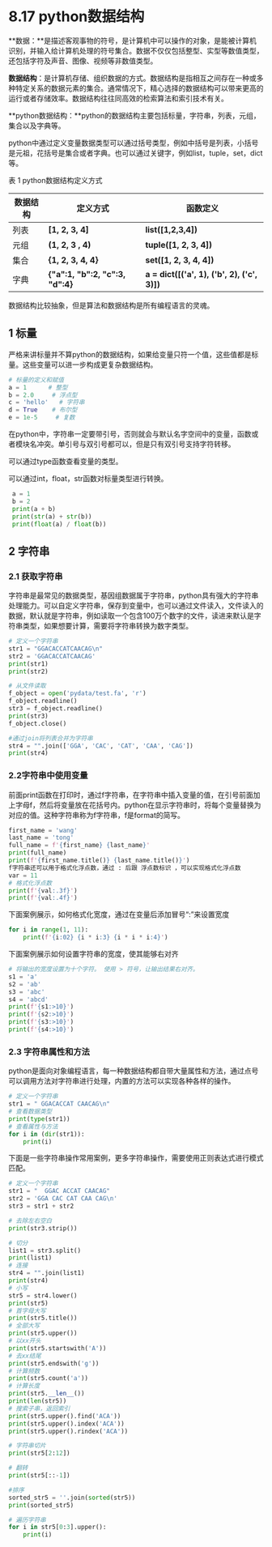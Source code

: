 # 8.17 python数据结构

**数据：**是描述客观事物的符号，是计算机中可以操作的对象，是能被计算机识别，并输入给计算机处理的符号集合。数据不仅仅包括整型、实型等数值类型，还包括字符及声音、图像、视频等非数值类型。

**数据结构**：是计算机存储、组织数据的方式。数据结构是指相互之间存在一种或多种特定关系的数据元素的集合。通常情况下，精心选择的数据结构可以带来更高的运行或者存储效率。数据结构往往同高效的检索算法和索引技术有关。

**python数据结构：**python的数据结构主要包括标量，字符串，列表，元组，集合以及字典等。

python中通过定义变量数据类型可以通过括号类型，例如中括号是列表，小括号是元祖，花括号是集合或者字典。也可以通过关键字，例如list，tuple，set，dict等。

 

表 1 python数据结构定义方式

| 数据结构 | 定义方式                          | 函数定义                                      |
| -------- | --------------------------------- | --------------------------------------------- |
| 列表     | **[1,  2,  3,   4]**              | **list([1,2,3,4])**                           |
| 元组     | **(1,   2, 3 , 4)**               | **tuple([1, 2, 3,   4])**                     |
| 集合     | **{1,  2,  3,   4,  4}**          | **set([1, 2, 3, 4, 4])**                      |
| 字典     | **{"a":1, "b":2,  "c":3, "d":4}** | **a = dict([('a', 1), ('b', 2), ('c',  3)])** |

数据结构比较抽象，但是算法和数据结构是所有编程语言的灵魂。

## 1 标量

严格来讲标量并不算python的数据结构，如果给变量只符一个值，这些值都是标量。这些变量可以进一步构成更复杂数据结构。

```python
# 标量的定义和赋值
a = 1      # 整型
b = 2.0     # 浮点型
c = 'hello'   # 字符串
d = True    # 布尔型
e = 1e-5     # 复数
```

 

在python中，字符串一定要带引号，否则就会与默认名字空间中的变量，函数或者模块名冲突。单引号与双引号都可以，但是只有双引号支持字符转移。

可以通过type函数查看变量的类型。

可以通过int，float，str函数对标量类型进行转换。

```python
 a = 1
 b = 2
 print(a + b)
 print(str(a) + str(b))
 print(float(a) / float(b))
```

## 2 字符串

### 2.1 获取字符串

字符串是最常见的数据类型，基因组数据属于字符串，python具有强大的字符串处理能力。可以自定义字符串，保存到变量中，也可以通过文件读入，文件读入的数据，默认就是字符串，例如读取一个包含100万个数字的文件，读进来默认是字符串类型，如果想要计算，需要将字符串转换为数字类型。

```python
# 定义一个字符串
str1 = "GGACACCATCAACAG\n"
str2 = 'GGACACCATCAACAG'
print(str1)
print(str2)

# 从文件读取
f_object = open('pydata/test.fa', 'r')
f_object.readline()
str3 = f_object.readline()
print(str3)
f_object.close()

#通过join将列表合并为字符串
str4 = "".join(['GGA', 'CAC', 'CAT', 'CAA', 'CAG'])
print(str4)
```

### 2.2字符串中使用变量

前面print函数在打印时，通过f字符串，在字符串中插入变量的值，在引号前面加上字母f，然后将变量放在花括号内。python在显示字符串时，将每个变量替换为对应的值。这种字符串称为f字符串，f是format的简写。
```python
first_name = 'wang'
last_name = 'tong'
full_name = f'{first_name} {last_name}'
print(full_name)
print(f'{first_name.title()} {last_name.title()}')
f字符串还可以用于格式化浮点数，通过 : 后跟 浮点数标识 ，可以实现格式化浮点数
var = 11
# 格式化浮点数
print(f'{val:.3f}') 
print(f'{val:.4f}')  
```
下面案例展示，如何格式化宽度，通过在变量后添加冒号“:”来设置宽度
```python
for i in range(1, 11):
    print(f'{i:02} {i * i:3} {i * i * i:4}')
```
下面案例展示如何设置字符串的宽度，使其能够右对齐
```python
# 将输出的宽度设置为十个字符。 使用 > 符号，让输出结果右对齐。
s1 = 'a'
s2 = 'ab'
s3 = 'abc'
s4 = 'abcd'
print(f'{s1:>10}')
print(f'{s2:>10}')
print(f'{s3:>10}')
print(f'{s4:>10}')
```

### 2.3 字符串属性和方法

python是面向对象编程语言，每一种数据结构都自带大量属性和方法，通过点号可以调用方法对字符串进行处理，内置的方法可以实现各种各样的操作。
```python
# 定义一个字符串
str1 = " GGACACCAT CAACAG\n"
# 查看数据类型
print(type(str1))
# 查看属性与方法
for i in (dir(str1)):
    print(i)
```
下面是一些字符串操作常用案例，更多字符串操作，需要使用正则表达式进行模式匹配。
```python
# 定义一个字符串
str1 = "  GGAC ACCAT CAACAG"
str2 = 'GGA CAC CAT CAA CAG\n'
str3 = str1 + str2

# 去除左右空白
print(str3.strip())

# 切分
list1 = str3.split()
print(list1)
# 连接
str4 = "".join(list1)
print(str4)
# 小写
str5 = str4.lower()
print(str5)
# 首字母大写
print(str5.title())
# 全部大写
print(str5.upper())
# 以xx开头
print(str5.startswith('A'))
# 去xx结尾
print(str5.endswith('g'))
# 计算频数
print(str5.count('a'))
# 计算长度
print(str5.__len__())
print(len(str5))
# 搜索子串，返回索引
print(str5.upper().find('ACA'))
print(str5.upper().index('ACA'))
print(str5.upper().rindex('ACA'))

# 字符串切片
print(str5[2:12])

# 翻转
print(str5[::-1])

#排序
sorted_str5 = ''.join(sorted(str5))
print(sorted_str5)

# 遍历字符串
for i in str5[0:3].upper():
    print(i)
```